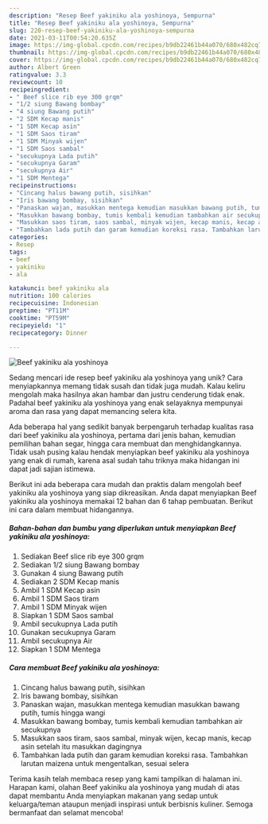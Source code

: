 ```yaml
---
description: "Resep Beef yakiniku ala yoshinoya, Sempurna"
title: "Resep Beef yakiniku ala yoshinoya, Sempurna"
slug: 220-resep-beef-yakiniku-ala-yoshinoya-sempurna
date: 2021-03-11T00:54:20.635Z
image: https://img-global.cpcdn.com/recipes/b9db22461b44a070/680x482cq70/beef-yakiniku-ala-yoshinoya-foto-resep-utama.jpg
thumbnail: https://img-global.cpcdn.com/recipes/b9db22461b44a070/680x482cq70/beef-yakiniku-ala-yoshinoya-foto-resep-utama.jpg
cover: https://img-global.cpcdn.com/recipes/b9db22461b44a070/680x482cq70/beef-yakiniku-ala-yoshinoya-foto-resep-utama.jpg
author: Albert Green
ratingvalue: 3.3
reviewcount: 10
recipeingredient:
- " Beef slice rib eye 300 grqm"
- "1/2 siung Bawang bombay"
- "4 siung Bawang putih"
- "2 SDM Kecap manis"
- "1 SDM Kecap asin"
- "1 SDM Saos tiram"
- "1 SDM Minyak wijen"
- "1 SDM Saos sambal"
- "secukupnya Lada putih"
- "secukupnya Garam"
- "secukupnya Air"
- "1 SDM Mentega"
recipeinstructions:
- "Cincang halus bawang putih, sisihkan"
- "Iris bawang bombay, sisihkan"
- "Panaskan wajan, masukkan mentega kemudian masukkan bawang putih, tumis hingga wangi"
- "Masukkan bawang bombay, tumis kembali kemudian tambahkan air secukupnya"
- "Masukkan saos tiram, saos sambal, minyak wijen, kecap manis, kecap asin setelah itu masukkan dagingnya"
- "Tambahkan lada putih dan garam kemudian koreksi rasa. Tambahkan larutan maizena untuk mengentalkan, sesuai selera"
categories:
- Resep
tags:
- beef
- yakiniku
- ala

katakunci: beef yakiniku ala 
nutrition: 100 calories
recipecuisine: Indonesian
preptime: "PT11M"
cooktime: "PT59M"
recipeyield: "1"
recipecategory: Dinner

---
```



![Beef yakiniku ala yoshinoya](https://img-global.cpcdn.com/recipes/b9db22461b44a070/680x482cq70/beef-yakiniku-ala-yoshinoya-foto-resep-utama.jpg)

Sedang mencari ide resep beef yakiniku ala yoshinoya yang unik? Cara menyiapkannya memang tidak susah dan tidak juga mudah. Kalau keliru mengolah maka hasilnya akan hambar dan justru cenderung tidak enak. Padahal beef yakiniku ala yoshinoya yang enak selayaknya mempunyai aroma dan rasa yang dapat memancing selera kita.

Ada beberapa hal yang sedikit banyak berpengaruh terhadap kualitas rasa dari beef yakiniku ala yoshinoya, pertama dari jenis bahan, kemudian pemilihan bahan segar, hingga cara membuat dan menghidangkannya. Tidak usah pusing kalau hendak menyiapkan beef yakiniku ala yoshinoya yang enak di rumah, karena asal sudah tahu triknya maka hidangan ini dapat jadi sajian istimewa.




Berikut ini ada beberapa cara mudah dan praktis dalam mengolah beef yakiniku ala yoshinoya yang siap dikreasikan. Anda dapat menyiapkan Beef yakiniku ala yoshinoya memakai 12 bahan dan 6 tahap pembuatan. Berikut ini cara dalam membuat hidangannya.

<!--inarticleads1-->

##### Bahan-bahan dan bumbu yang diperlukan untuk menyiapkan Beef yakiniku ala yoshinoya:

1. Sediakan  Beef slice rib eye 300 grqm
1. Sediakan 1/2 siung Bawang bombay
1. Gunakan 4 siung Bawang putih
1. Sediakan 2 SDM Kecap manis
1. Ambil 1 SDM Kecap asin
1. Ambil 1 SDM Saos tiram
1. Ambil 1 SDM Minyak wijen
1. Siapkan 1 SDM Saos sambal
1. Ambil secukupnya Lada putih
1. Gunakan secukupnya Garam
1. Ambil secukupnya Air
1. Siapkan 1 SDM Mentega




<!--inarticleads2-->

##### Cara membuat Beef yakiniku ala yoshinoya:

1. Cincang halus bawang putih, sisihkan
1. Iris bawang bombay, sisihkan
1. Panaskan wajan, masukkan mentega kemudian masukkan bawang putih, tumis hingga wangi
1. Masukkan bawang bombay, tumis kembali kemudian tambahkan air secukupnya
1. Masukkan saos tiram, saos sambal, minyak wijen, kecap manis, kecap asin setelah itu masukkan dagingnya
1. Tambahkan lada putih dan garam kemudian koreksi rasa. Tambahkan larutan maizena untuk mengentalkan, sesuai selera




Terima kasih telah membaca resep yang kami tampilkan di halaman ini. Harapan kami, olahan Beef yakiniku ala yoshinoya yang mudah di atas dapat membantu Anda menyiapkan makanan yang sedap untuk keluarga/teman ataupun menjadi inspirasi untuk berbisnis kuliner. Semoga bermanfaat dan selamat mencoba!
